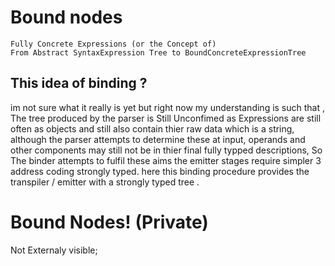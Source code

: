 ﻿# Bound nodes 

    Fully Concrete Expressions (or the Concept of) 
    From Abstract SyntaxExpression Tree to BoundConcreteExpressionTree

## This idea of binding ? 
im not sure what it really is yet but right now my understanding is such that ,
The tree produced by the parser is Still Unconfimed as Expressions are still often as objects and still also contain thier raw data which is a string, 
although the parser attempts to determine these at input, 
operands and other components may still not be in thier final fully typped descriptions,
So The binder attempts to fulfil these aims the emitter stages require simpler 3 address coding strongly typed. 
here this binding procedure provides the transpiler / emitter with a strongly typed tree . 


# Bound Nodes! (Private)

Not Externaly visible;

